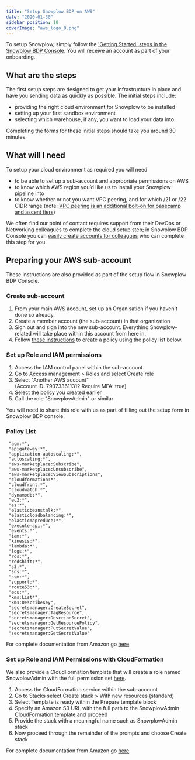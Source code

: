 ```yaml
---
title: "Setup Snowplow BDP on AWS"
date: "2020-01-30"
sidebar_position: 10
coverImage: "aws_logo_0.png"
---
```


To setup Snowplow, simply follow the ['Getting Started' steps in the Snowplow BDP Console](https://console.snowplowanalytics.com/getting-started). You will receive an account as part of your onboarding.

## What are the steps

The first setup steps are designed to get your infrastructure in place and have you sending data as quickly as possible. The initial steps include:

- providing the right cloud environment for Snowplow to be installed
- setting up your first sandbox environment
- selecting which warehouse, if any, you want to load your data into

Completing the forms for these initial steps should take you around 30 minutes.

## What will I need

To setup your cloud environment as required you will need

- to be able to set up a sub-account and appropriate permissions on AWS
- to know which AWS region you’d like us to install your Snowplow pipeline into
- to know whether or not you want VPC peering, and for which /21 or /22 CIDR range (note: [VPC peering is an additional bolt-on for basecamp and ascent tiers](https://snowplow.io/snowplow-bdp-product-description/#bolt-ons))

We often find our point of contact requires support from their DevOps or Networking colleagues to complete the cloud setup step; in Snowplow BDP Console you can [easily create accounts for colleagues](/docs/using-the-snowplow-console/managing-users/index.md) who can complete this step for you.

## Preparing your AWS sub-account

These instructions are also provided as part of the setup flow in Snowplow BDP Console.

### Create sub-account

1. From your main AWS account, set up an Organisation if you haven't done so already.
2. Create a member account (the sub-account) in that organization
3. Sign out and sign into the new sub-account. Everything Snowplow-related will take place within this account from here in.
4. Follow [these instructions](https://docs.aws.amazon.com/IAM/latest/UserGuide/access_policies_create-console.html#access_policies_create-start) to create a policy using the policy list below.

### Set up Role and IAM permissions

1. Access the IAM control panel within the sub-account
2. Go to Access management > Roles and select Create role
3. Select "Another AWS account"  
    (Account ID: 793733611312 Require MFA: true)
4. Select the policy you created earlier
5. Call the role "SnowplowAdmin" or similar

You will need to share this role with us as part of filling out the setup form in Snowplow BDP console.

### Policy List

```text
 "acm:*",
 "apigateway:*",
 "application-autoscaling:*",
 "autoscaling:*",
 "aws-marketplace:Subscribe",
 "aws-marketplace:Unsubscribe",
 "aws-marketplace:ViewSubscriptions",
 "cloudformation:*",
 "cloudfront:*",
 "cloudwatch:*",
 "dynamodb:*",
 "ec2:*",
 "es:*",
 "elasticbeanstalk:*",
 "elasticloadbalancing:*",
 "elasticmapreduce:*",
 "execute-api:*",
 "events:*",
 "iam:*",
 "kinesis:*",
 "lambda:*",
 "logs:*",
 "rds:*",
 "redshift:*",
 "s3:*",
 "sns:*",
 "ssm:*",
 "support:*",
 "route53:*",
 "ecs:*",
 "kms:List*",
 "kms:DescribeKey",
 "secretsmanager:CreateSecret",
 "secretsmanager:TagResource",
 "secretsmanager:DescribeSecret",
 "secretsmanager:GetResourcePolicy",
 "secretsmanager:PutSecretValue",
 "secretsmanager:GetSecretValue" 
```

For complete documentation from Amazon go [here](https://docs.aws.amazon.com/organizations/latest/userguide/orgs_manage_accounts.html). 

### Set up Role and IAM Permissions with **CloudFormation**

We also provide a CloudFormation template that will create a role named SnowplowAdmin with the full permission set [here](https://snowplow-hosted-assets.s3-eu-west-1.amazonaws.com/common/iam/SnowplowAdminRole_CF.yml).

1. Access the CloudFormation service within the sub-account
2. Go to Stacks select Create stack > With new resources (standard)
3. Select Template is ready within the Prepare template block
4. Specify an Amazon S3 URL with the full path to the SnowplowAdmin CloudFormation template and proceed
5. Provide the stack with a meaningful name such as SnowplowAdmin stack
6. Now proceed through the remainder of the prompts and choose Create stack

For complete documentation from Amazon go [here](https://docs.aws.amazon.com/AWSCloudFormation/latest/UserGuide/stacks.html).
